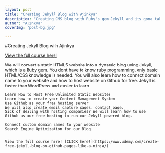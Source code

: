 ```yaml
---
layout: post
title: "Creating Jekyll Blog with Ajinkya"
description: "Creating CMS blog with Ruby's gem Jekyll and its gona take the world."
author: "Ajinkya"
coverImg: "post-bg.jpg"

---
```


#Creating Jekyll Blog with Ajinkya

[View the full course here!](https://www.udemy.com/create-free-jekyll-blog-on-github-pages-like-a-ninja/)


We will convert a static HTML5 website into a dynamic blog using Jekyll, which is a Ruby gem. You dont have to know ruby programming, only basic HTML/CSS knowledge is needed. You will also learn how to connect domain name to your website and how to host website on Github for free. Jekyll is faster than WordPress and easier to learn.

    Learn How to Host Free Unlimited Static Websites
    Learn how to create your Content Management System
    Use Github as your free hosting server
    We will also create email capture pages, contact page.
    Sick of dealing with hosting companies? We will learn how to use Github as our free hosting to run our Jekyll powered blog.

    Connect custom domain names to your website
    Search Engine Optimization for our Blog
    
    
    View the full course here! [CLICK here!](https://www.udemy.com/create-free-jekyll-blog-on-github-pages-like-a-ninja/)

